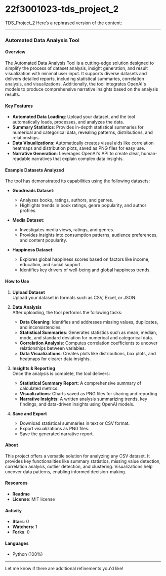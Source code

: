 # 22f3001023-tds_project_2
TDS_Project_2
Here’s a rephrased version of the content:  

---

### Automated Data Analysis Tool  

#### Overview  
The Automated Data Analysis Tool is a cutting-edge solution designed to simplify the process of dataset analysis, insight generation, and result visualization with minimal user input. It supports diverse datasets and delivers detailed reports, including statistical summaries, correlation analysis, and visualizations. Additionally, the tool integrates OpenAI's models to produce comprehensive narrative insights based on the analysis results.  

#### Key Features  
- **Automated Data Loading**: Upload your dataset, and the tool automatically loads, processes, and analyzes the data.  
- **Summary Statistics**: Provides in-depth statistical summaries for numerical and categorical data, revealing patterns, distributions, and relationships.  
- **Data Visualizations**: Automatically creates visual aids like correlation heatmaps and distribution plots, saved as PNG files for easy use.  
- **Narrative Generation**: Leverages OpenAI's API to create clear, human-readable narratives that explain complex data insights.  

#### Example Datasets Analyzed  
The tool has demonstrated its capabilities using the following datasets:  

- **Goodreads Dataset**:  
  - Analyzes books, ratings, authors, and genres.  
  - Highlights trends in book ratings, genre popularity, and author profiles.  

- **Media Dataset**:  
  - Investigates media views, ratings, and genres.  
  - Provides insights into consumption patterns, audience preferences, and content popularity.  

- **Happiness Dataset**:  
  - Explores global happiness scores based on factors like income, education, and social support.  
  - Identifies key drivers of well-being and global happiness trends.  

#### How to Use  

1. **Upload Dataset**  
   Upload your dataset in formats such as CSV, Excel, or JSON.  

2. **Data Analysis**  
   After uploading, the tool performs the following tasks:  
   - **Data Cleaning**: Identifies and addresses missing values, duplicates, and inconsistencies.  
   - **Statistical Summaries**: Generates statistics such as mean, median, mode, and standard deviation for numerical and categorical data.  
   - **Correlation Analysis**: Computes correlation coefficients to uncover relationships between variables.  
   - **Data Visualizations**: Creates plots like distributions, box plots, and heatmaps for clearer data insights.  

3. **Insights & Reporting**  
   Once the analysis is complete, the tool delivers:  
   - **Statistical Summary Report**: A comprehensive summary of calculated metrics.  
   - **Visualizations**: Charts saved as PNG files for sharing and reporting.  
   - **Narrative Insights**: A written analysis summarizing trends, key findings, and data-driven insights using OpenAI models.  

4. **Save and Export**  
   - Download statistical summaries in text or CSV format.  
   - Export visualizations as PNG files.  
   - Save the generated narrative report.  

#### About  
This project offers a versatile solution for analyzing any CSV dataset. It provides key functionalities like summary statistics, missing value detection, correlation analysis, outlier detection, and clustering. Visualizations help uncover data patterns, enabling informed decision-making.  

#### Resources  
- **Readme**  
- **License**: MIT license  

#### Activity  
- **Stars**: 0  
- **Watchers**: 1  
- **Forks**: 0  

#### Languages  
- Python (100%)  

---  

Let me know if there are additional refinements you'd like!
